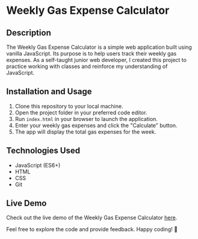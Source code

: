 # Weekly Gas Expense Calculator

## Description

The Weekly Gas Expense Calculator is a simple web application built using vanilla JavaScript. Its purpose is to help users track their weekly gas expenses. As a self-taught junior web developer, I created this project to practice working with classes and reinforce my understanding of JavaScript.

## Installation and Usage

1. Clone this repository to your local machine.
2. Open the project folder in your preferred code editor.
3. Run `index.html` in your browser to launch the application.
4. Enter your weekly gas expenses and click the "Calculate" button.
5. The app will display the total gas expenses for the week.

## Technologies Used

- JavaScript (ES6+)
- HTML
- CSS
- Git

## Live Demo

Check out the live demo of the Weekly Gas Expense Calculator [here](https://arturohdzg.github.io/JS-Weekly-Gas-Expense-Calculator/).

Feel free to explore the code and provide feedback. Happy coding! 🚀
